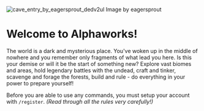 ![cave_entry_by_eagersprout_dedv2ul](https://user-images.githubusercontent.com/54534804/231839004-4f4f08d8-5d37-473a-936b-f77c121f3523.png)
Image by eagersprout
# Welcome to Alphaworks!
The world is a dark and mysterious place. You've woken up in the middle of nowhere and you remember only fragments of what lead you here. Is this your demise or will it be the start of something new?
Explore vast biomes and areas, hold legendary battles with the undead, craft and tinker, scavenge and forage the forests, build and rule - do everything in your power to prepare yourself!

Before you are able to use any commands, you must setup your account with `/register`.
*(Read through all the rules very carefully!)*

